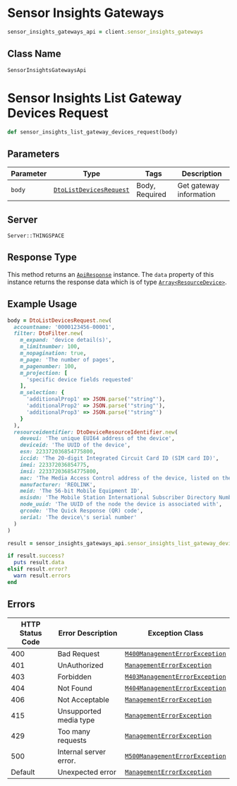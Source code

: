 # Sensor Insights Gateways

```ruby
sensor_insights_gateways_api = client.sensor_insights_gateways
```

## Class Name

`SensorInsightsGatewaysApi`


# Sensor Insights List Gateway Devices Request

```ruby
def sensor_insights_list_gateway_devices_request(body)
```

## Parameters

| Parameter | Type | Tags | Description |
|  --- | --- | --- | --- |
| `body` | [`DtoListDevicesRequest`](../../doc/models/dto-list-devices-request.md) | Body, Required | Get gateway information |

## Server

`Server::THINGSPACE`

## Response Type

This method returns an [`ApiResponse`](../../doc/api-response.md) instance. The `data` property of this instance returns the response data which is of type [`Array<ResourceDevice>`](../../doc/models/resource-device.md).

## Example Usage

```ruby
body = DtoListDevicesRequest.new(
  accountname: '0000123456-00001',
  filter: DtoFilter.new(
    m_expand: 'device detail(s)',
    m_limitnumber: 100,
    m_nopagination: true,
    m_page: 'The number of pages',
    m_pagenumber: 100,
    m_projection: [
      'specific device fields requested'
    ],
    m_selection: {
      'additionalProp1' => JSON.parse('"string"'),
      'additionalProp2' => JSON.parse('"string"'),
      'additionalProp3' => JSON.parse('"string"')
    }
  ),
  resourceidentifier: DtoDeviceResourceIdentifier.new(
    deveui: 'The unique EUI64 address of the device',
    deviceid: 'The UUID of the device',
    esn: 223372036854775800,
    iccid: 'The 20-digit Integrated Circuit Card ID (SIM card ID)',
    imei: 223372036854775,
    imsi: 223372036854775800,
    mac: 'The Media Access Control address of the device, listed on the device in the format XX-XX-XX-XX-XX-XX or XX:XX:XX:XX:XX:XX',
    manufacturer: 'REOLINK',
    meid: 'The 56-bit Mobile Equipment ID',
    msisdn: 'The Mobile Station International Subscriber Directory Number. In the USA, this is 1+ a 10-digit phone number',
    node_uuid: 'The UUID of the node the device is associated with',
    qrcode: 'The Quick Response (QR) code',
    serial: 'The device\'s serial number'
  )
)

result = sensor_insights_gateways_api.sensor_insights_list_gateway_devices_request(body)

if result.success?
  puts result.data
elsif result.error?
  warn result.errors
end
```

## Errors

| HTTP Status Code | Error Description | Exception Class |
|  --- | --- | --- |
| 400 | Bad Request | [`M400ManagementErrorException`](../../doc/models/m400-management-error-exception.md) |
| 401 | UnAuthorized | [`ManagementErrorException`](../../doc/models/management-error-exception.md) |
| 403 | Forbidden | [`M403ManagementErrorException`](../../doc/models/m403-management-error-exception.md) |
| 404 | Not Found | [`M404ManagementErrorException`](../../doc/models/m404-management-error-exception.md) |
| 406 | Not Acceptable | [`ManagementErrorException`](../../doc/models/management-error-exception.md) |
| 415 | Unsupported media type | [`ManagementErrorException`](../../doc/models/management-error-exception.md) |
| 429 | Too many requests | [`ManagementErrorException`](../../doc/models/management-error-exception.md) |
| 500 | Internal server error. | [`M500ManagementErrorException`](../../doc/models/m500-management-error-exception.md) |
| Default | Unexpected error | [`ManagementErrorException`](../../doc/models/management-error-exception.md) |

